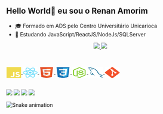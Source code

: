 ## Hello World👋 eu sou o Renan Amorim

- 🎓 Formado em ADS pelo Centro Universitário Unicarioca
- 🌱 Estudando JavaScript/ReactJS/NodeJs/SQLServer

<div align="center">
  <a href="https://github.com/RenanAmorimSilva">
  <img height="180em" src="https://github-readme-stats.vercel.app/api?username=renanamorimsilva&=true&theme=dracula&include_all_commits=true&count_private=true"/>
  <img height="180em" src="https://github-readme-stats.vercel.app/api/top-langs/?username=renanamorimsilva&layout=compact&langs_count=7&theme=dracula"/>
</div>

## 
  
<div style="display: inline_block"><br>
  <img align="center" alt="Renan-Js" height="30" width="40" src="https://raw.githubusercontent.com/devicons/devicon/master/icons/javascript/javascript-plain.svg">
  <img align="center" alt="Renan-React" height="30" width="40" src="https://raw.githubusercontent.com/devicons/devicon/master/icons/react/react-original.svg">
  <img align="center" alt="Renan-HTML" height="30" width="40" src="https://raw.githubusercontent.com/devicons/devicon/master/icons/html5/html5-original.svg">
  <img align="center" alt="Renan-CSS" height="30" width="40" src="https://raw.githubusercontent.com/devicons/devicon/master/icons/css3/css3-original.svg">
  <img align="center" alt="Renan-Node" height="30" width="40" src="https://raw.githubusercontent.com/devicons/devicon/master/icons/nodejs/nodejs-plain.svg">
  <img align="center" alt="Renan-Mysql" height="30" width="40" src="https://raw.githubusercontent.com/devicons/devicon/master/icons/mysql/mysql-original.svg">
  <img align="center" alt="Renan-Git" height="30" width="40" src="https://raw.githubusercontent.com/devicons/devicon/master/icons/git/git-original.svg">

  
##
 
<div> 
  <a href="https://www.instagram.com/renansilvaamorim1999/" target="_blank"><img src="https://img.shields.io/badge/-Instagram-%23E4405F?style=for-the-badge&logo=instagram&logoColor=white" target="_blank"></a>
 <a href="https://www.facebook.com/renan.amorim.397/" target="_blank"><img src="https://img.shields.io/badge/Facebook-7289DA?style=for-the-badge&logo=Facebook&logoColor=white" target="_blank"></a> 
  <a href = "https://mail.google.com/mail/u/0/#inbox"><img src="https://img.shields.io/badge/-Gmail-%23333?style=for-the-badge&logo=gmail&logoColor=white" target="_blank"></a>
  <a href="https://www.linkedin.com/in/renan-amorim-56a687155/" target="_blank"><img src="https://img.shields.io/badge/-LinkedIn-%230077B5?style=for-the-badge&logo=linkedin&logoColor=white" target="_blank"></a>
  
 ![Snake animation](https://github.com/RenanAmorimSilva/RenanamorimSilva/blob/output/github-contribution-grid-snake.svg)

  </div>

